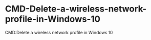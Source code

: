 # CMD-Delete-a-wireless-network-profile-in-Windows-10
CMD:Delete a wireless network profile in Windows 10
